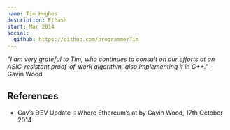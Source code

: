 ```yaml
---
name: Tim Hughes
description: Ethash
start: Mar 2014
social:
  github: https://github.com/programmerTim
---
```


*"I am very grateful to Tim, who continues to consult on our efforts at an ASIC-resistant proof-of-work algorithm, also implementing it in C++."* - Gavin Wood

## References

- Gav’s ÐΞV Update I: Where Ethereum’s at by Gavin Wood, 17th October 2014